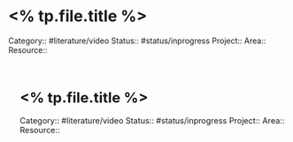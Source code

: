 # <% tp.file.title %>

Category:: #literature/video 
Status:: #status/inprogress 
Project:: 
Area::
Resource::  


<iframe width="560" height="315" src="#" frameborder="0" allow="accelerometer; autoplay; clipboard-write; encrypted-media; gyroscope; picture-in-picture" allowfullscreen></iframe>
